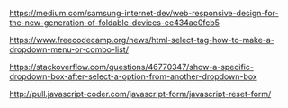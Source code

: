 
https://medium.com/samsung-internet-dev/web-responsive-design-for-the-new-generation-of-foldable-devices-ee434ae0fcb5

https://www.freecodecamp.org/news/html-select-tag-how-to-make-a-dropdown-menu-or-combo-list/

https://stackoverflow.com/questions/46770347/show-a-specific-dropdown-box-after-select-a-option-from-another-dropdown-box

http://pull.javascript-coder.com/javascript-form/javascript-reset-form/
